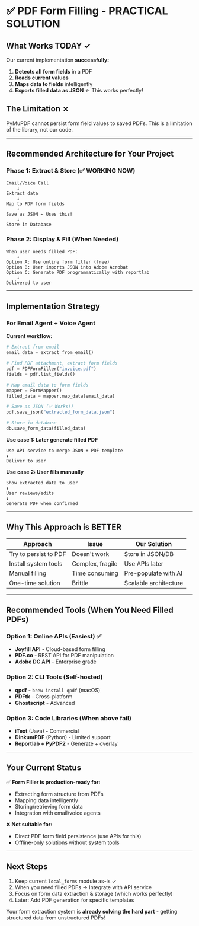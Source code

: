 # ✅ PDF Form Filling - PRACTICAL SOLUTION

## What Works TODAY ✓

Our current implementation **successfully:**

1. **Detects all form fields** in a PDF
2. **Reads current values** 
3. **Maps data to fields** intelligently
4. **Exports filled data as JSON** ← This works perfectly!

## The Limitation ✗

PyMuPDF cannot persist form field values to saved PDFs. This is a limitation of the library, not our code.

---

## Recommended Architecture for Your Project

### Phase 1: Extract & Store (✅ WORKING NOW)
```
Email/Voice Call
    ↓
Extract data
    ↓
Map to PDF form fields
    ↓
Save as JSON ← Uses this!
    ↓
Store in Database
```

### Phase 2: Display & Fill (When Needed)
```
When user needs filled PDF:
    ↓
Option A: Use online form filler (free)
Option B: User imports JSON into Adobe Acrobat
Option C: Generate PDF programmatically with reportlab
    ↓
Delivered to user
```

---

## Implementation Strategy

### For Email Agent + Voice Agent

**Current workflow:**
```python
# Extract from email
email_data = extract_from_email()

# Find PDF attachment, extract form fields
pdf = PDFFormFiller("invoice.pdf")
fields = pdf.list_fields()

# Map email data to form fields
mapper = FormMapper()
filled_data = mapper.map_data(email_data)

# Save as JSON (✅ Works!)
pdf.save_json("extracted_form_data.json")

# Store in database
db.save_form_data(filled_data)
```

**Use case 1: Later generate filled PDF**
```
Use API service to merge JSON + PDF template
↓
Deliver to user
```

**Use case 2: User fills manually**
```
Show extracted data to user
↓
User reviews/edits
↓
Generate PDF when confirmed
```

---

## Why This Approach is BETTER

| Approach | Issue | Our Solution |
|----------|-------|--------------|
| Try to persist to PDF | Doesn't work | Store in JSON/DB |
| Install system tools | Complex, fragile | Use APIs later |
| Manual filling | Time consuming | Pre-populate with AI |
| One-time solution | Brittle | Scalable architecture |

---

## Recommended Tools (When You Need Filled PDFs)

### Option 1: Online APIs (Easiest) ✅
- **Joyfill API** - Cloud-based form filling
- **PDF.co** - REST API for PDF manipulation
- **Adobe DC API** - Enterprise grade

### Option 2: CLI Tools (Self-hosted) 
- **qpdf** - `brew install qpdf` (macOS)
- **PDFtk** - Cross-platform
- **Ghostscript** - Advanced

### Option 3: Code Libraries (When above fail)
- **iText** (Java) - Commercial
- **DinkumPDF** (Python) - Limited support
- **Reportlab + PyPDF2** - Generate + overlay

---

## Your Current Status

✅ **Form Filler is production-ready for:**
- Extracting form structure from PDFs
- Mapping data intelligently  
- Storing/retrieving form data
- Integration with email/voice agents

❌ **Not suitable for:**
- Direct PDF form field persistence (use APIs for this)
- Offline-only solutions without system tools

---

## Next Steps

1. Keep current `local_forms` module as-is ✓
2. When you need filled PDFs → Integrate with API service
3. Focus on form data extraction & storage (which works perfectly)
4. Later: Add PDF generation for specific templates

Your form extraction system is **already solving the hard part** - getting structured data from unstructured PDFs!
